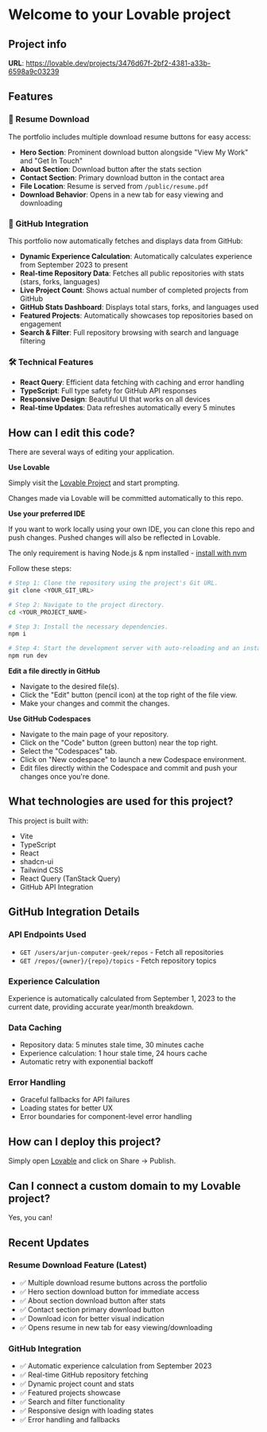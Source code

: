 # Welcome to your Lovable project

## Project info

**URL**: https://lovable.dev/projects/3476d67f-2bf2-4381-a33b-6598a9c03239

## Features

### 📄 Resume Download

The portfolio includes multiple download resume buttons for easy access:

- **Hero Section**: Prominent download button alongside "View My Work" and "Get In Touch"
- **About Section**: Download button after the stats section
- **Contact Section**: Primary download button in the contact area
- **File Location**: Resume is served from `/public/resume.pdf`
- **Download Behavior**: Opens in a new tab for easy viewing and downloading

### 🚀 GitHub Integration

This portfolio now automatically fetches and displays data from GitHub:

- **Dynamic Experience Calculation**: Automatically calculates experience from September 2023 to present
- **Real-time Repository Data**: Fetches all public repositories with stats (stars, forks, languages)
- **Live Project Count**: Shows actual number of completed projects from GitHub
- **GitHub Stats Dashboard**: Displays total stars, forks, and languages used
- **Featured Projects**: Automatically showcases top repositories based on engagement
- **Search & Filter**: Full repository browsing with search and language filtering

### 🛠️ Technical Features

- **React Query**: Efficient data fetching with caching and error handling
- **TypeScript**: Full type safety for GitHub API responses
- **Responsive Design**: Beautiful UI that works on all devices
- **Real-time Updates**: Data refreshes automatically every 5 minutes

## How can I edit this code?

There are several ways of editing your application.

**Use Lovable**

Simply visit the [Lovable Project](https://lovable.dev/projects/3476d67f-2bf2-4381-a33b-6598a9c03239) and start prompting.

Changes made via Lovable will be committed automatically to this repo.

**Use your preferred IDE**

If you want to work locally using your own IDE, you can clone this repo and push changes. Pushed changes will also be reflected in Lovable.

The only requirement is having Node.js & npm installed - [install with nvm](https://github.com/nvm-sh/nvm#installing-and-updating)

Follow these steps:

```sh
# Step 1: Clone the repository using the project's Git URL.
git clone <YOUR_GIT_URL>

# Step 2: Navigate to the project directory.
cd <YOUR_PROJECT_NAME>

# Step 3: Install the necessary dependencies.
npm i

# Step 4: Start the development server with auto-reloading and an instant preview.
npm run dev
```

**Edit a file directly in GitHub**

- Navigate to the desired file(s).
- Click the "Edit" button (pencil icon) at the top right of the file view.
- Make your changes and commit the changes.

**Use GitHub Codespaces**

- Navigate to the main page of your repository.
- Click on the "Code" button (green button) near the top right.
- Select the "Codespaces" tab.
- Click on "New codespace" to launch a new Codespace environment.
- Edit files directly within the Codespace and commit and push your changes once you're done.

## What technologies are used for this project?

This project is built with:

- Vite
- TypeScript
- React
- shadcn-ui
- Tailwind CSS
- React Query (TanStack Query)
- GitHub API Integration

## GitHub Integration Details

### API Endpoints Used

- `GET /users/arjun-computer-geek/repos` - Fetch all repositories
- `GET /repos/{owner}/{repo}/topics` - Fetch repository topics

### Experience Calculation

Experience is automatically calculated from September 1, 2023 to the current date, providing accurate year/month breakdown.

### Data Caching

- Repository data: 5 minutes stale time, 30 minutes cache
- Experience calculation: 1 hour stale time, 24 hours cache
- Automatic retry with exponential backoff

### Error Handling

- Graceful fallbacks for API failures
- Loading states for better UX
- Error boundaries for component-level error handling

## How can I deploy this project?

Simply open [Lovable](https://lovable.dev/projects/3476d67f-2bf2-4381-a33b-6598a9c03239) and click on Share -> Publish.

## Can I connect a custom domain to my Lovable project?

Yes, you can!

## Recent Updates

### Resume Download Feature (Latest)

- ✅ Multiple download resume buttons across the portfolio
- ✅ Hero section download button for immediate access
- ✅ About section download button after stats
- ✅ Contact section primary download button
- ✅ Download icon for better visual indication
- ✅ Opens resume in new tab for easy viewing/downloading

### GitHub Integration

- ✅ Automatic experience calculation from September 2023
- ✅ Real-time GitHub repository fetching
- ✅ Dynamic project count and stats
- ✅ Featured projects showcase
- ✅ Search and filter functionality
- ✅ Responsive design with loading states
- ✅ Error handling and fallbacks

